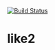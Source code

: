 [![Build Status](https://travis-ci.com/aaremnev/like1.svg?branch=master)](https://travis-ci.com/aaremnev/like1)

# like2
